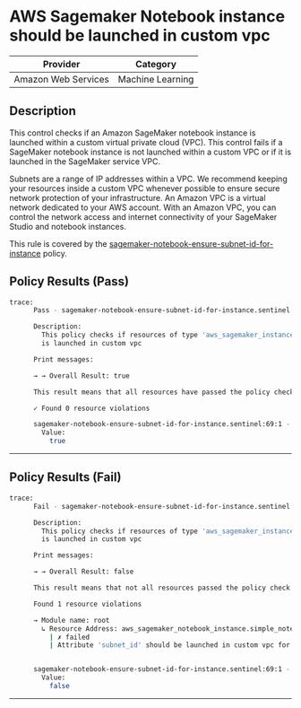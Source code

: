 # AWS Sagemaker Notebook instance should be launched in custom vpc

| Provider            | Category         |
| ------------------- | ---------------- |
| Amazon Web Services | Machine Learning |

## Description

This control checks if an Amazon SageMaker notebook instance is launched within a custom virtual private cloud (VPC). This control fails if a SageMaker notebook instance is not launched within a custom VPC or if it is launched in the SageMaker service VPC.

Subnets are a range of IP addresses within a VPC. We recommend keeping your resources inside a custom VPC whenever possible to ensure secure network protection of your infrastructure. An Amazon VPC is a virtual network dedicated to your AWS account. With an Amazon VPC, you can control the network access and internet connectivity of your SageMaker Studio and notebook instances.

This rule is covered by the [sagemaker-notebook-ensure-subnet-id-for-instance](../../policies/sagemaker-notebook-ensure-subnet-id-for-instance.sentinel) policy.

## Policy Results (Pass)

```bash
trace:
      Pass - sagemaker-notebook-ensure-subnet-id-for-instance.sentinel

      Description:
        This policy checks if resources of type 'aws_sagemaker_instance'
        is launched in custom vpc

      Print messages:

      → → Overall Result: true

      This result means that all resources have passed the policy check for the policy sagemaker-notebook-ensure-subnet-id-for-instance.

      ✓ Found 0 resource violations

      sagemaker-notebook-ensure-subnet-id-for-instance.sentinel:69:1 - Rule "main"
        Value:
          true
```

---

## Policy Results (Fail)

```bash
trace:
      Fail - sagemaker-notebook-ensure-subnet-id-for-instance.sentinel

      Description:
        This policy checks if resources of type 'aws_sagemaker_instance'
        is launched in custom vpc

      Print messages:

      → → Overall Result: false

      This result means that not all resources passed the policy check and the protected behavior is not allowed for the policy sagemaker-notebook-ensure-subnet-id-for-instance.

      Found 1 resource violations

      → Module name: root
        ↳ Resource Address: aws_sagemaker_notebook_instance.simple_notebook_instance
          | ✗ failed
          | Attribute 'subnet_id' should be launched in custom vpc for AWS Sagemaker Notebook Instance. Refer to https://docs.aws.amazon.com/securityhub/latest/userguide/sagemaker-controls.html#sagemaker-2 for more details.


      sagemaker-notebook-ensure-subnet-id-for-instance.sentinel:69:1 - Rule "main"
        Value:
          false
```

---
